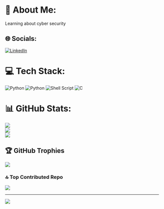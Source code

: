 # 💫 About Me:
Learning about cyber security


## 🌐 Socials:
[![LinkedIn](https://img.shields.io/badge/LinkedIn-%230077B5.svg?logo=linkedin&logoColor=white)](https://linkedin.com/in/https://www.linkedin.com/in/darpan-katarya/) 

# 💻 Tech Stack:
![Python](https://img.shields.io/badge/python-3670A0?style=for-the-badge&logo=python&logoColor=ffdd54) ![Python](https://img.shields.io/badge/python-3670A0?style=for-the-badge&logo=python&logoColor=ffdd54) ![Shell Script](https://img.shields.io/badge/shell_script-%23121011.svg?style=for-the-badge&logo=gnu-bash&logoColor=white) ![C](https://img.shields.io/badge/c-%2300599C.svg?style=for-the-badge&logo=c&logoColor=white)
# 📊 GitHub Stats:
![](https://github-readme-stats.vercel.app/api?username=darpan-97&theme=dark&hide_border=false&include_all_commits=true&count_private=false)<br/>
![](https://github-readme-streak-stats.herokuapp.com/?user=darpan-97&theme=dark&hide_border=false)<br/>
![](https://github-readme-stats.vercel.app/api/top-langs/?username=darpan-97&theme=dark&hide_border=false&include_all_commits=true&count_private=false&layout=compact)

## 🏆 GitHub Trophies
![](https://github-profile-trophy.vercel.app/?username=darpan-97&theme=shadow_red&no-frame=false&no-bg=true&margin-w=4)

### 🔝 Top Contributed Repo
![](https://github-contributor-stats.vercel.app/api?username=darpan-97&limit=5&theme=dark&combine_all_yearly_contributions=true)

---
[![](https://visitcount.itsvg.in/api?id=darpan-97&icon=8&color=4)](https://visitcount.itsvg.in)

<!-- Proudly created with GPRM ( https://gprm.itsvg.in ) -->
